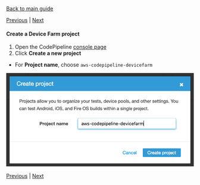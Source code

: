 [Back to main guide](../README.md) 

[Previous](code-pipeline.md) | [Next](code-pipeline-test-built-in.md)

#### Create a Device Farm project

1. Open the CodePipeline [console page](https://us-west-2.console.aws.amazon.com/devicefarm/home?#/projects)
2. Click **Create a new project**
  - For **Project name**, choose `aws-codepipeline-devicefarm`

![](../images/device-farm-1.png)

[Previous](code-pipeline.md) | [Next](code-pipeline-test-built-in.md)